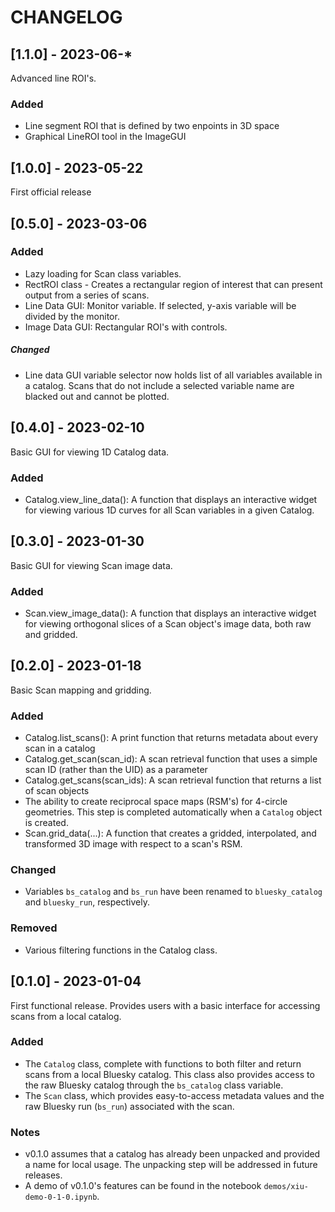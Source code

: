 # CHANGELOG

## [1.1.0] - 2023-06-*
Advanced line ROI's.

### Added
- Line segment ROI that is defined by two enpoints in 3D space
- Graphical LineROI tool in the ImageGUI

## [1.0.0] - 2023-05-22
First official release

## [0.5.0] - 2023-03-06

### Added
- Lazy loading for Scan class variables.
- RectROI class - Creates a rectangular region of interest that can present output from a series of scans.
- Line Data GUI: Monitor variable. If selected, y-axis variable will be divided by the monitor.
- Image Data GUI: Rectangular ROI's with controls.

##### Changed
- Line data GUI variable selector now holds list of all variables available in a catalog. Scans that do not include a selected variable name are blacked out and cannot be plotted.

## [0.4.0] - 2023-02-10
Basic GUI for viewing 1D Catalog data.

### Added
- Catalog.view_line_data(): A function that displays an interactive widget for viewing various 1D curves for all Scan variables in a given Catalog.


## [0.3.0] - 2023-01-30
Basic GUI for viewing Scan image data.

### Added
- Scan.view_image_data(): A function that displays an interactive widget for viewing orthogonal slices of a Scan object's image data, both raw and gridded.


## [0.2.0] - 2023-01-18
Basic Scan mapping and gridding.
### Added
- Catalog.list_scans(): A print function that returns metadata about every scan in a catalog
- Catalog.get_scan(scan_id): A scan retrieval function that uses a simple scan ID (rather than the UID) as a parameter
- Catalog.get_scans(scan_ids): A scan retrieval function that returns a list of scan objects
- The ability to create reciprocal space maps (RSM's) for 4-circle geometries. This step is completed automatically when a `Catalog` object is created.
- Scan.grid_data(...): A function that creates a gridded, interpolated, and transformed 3D image with respect to a scan's RSM.
### Changed
- Variables `bs_catalog` and `bs_run` have been renamed to `bluesky_catalog` and `bluesky_run`, respectively.
### Removed
- Various filtering functions in the Catalog class.


## [0.1.0] - 2023-01-04
First functional release. Provides users with a basic interface for accessing scans from a local catalog.
### Added
- The `Catalog` class, complete with functions to both filter and return scans from a local Bluesky catalog. This class also provides access to the raw Bluesky catalog through the `bs_catalog` class variable. 
- The `Scan` class, which provides easy-to-access metadata values and the raw Bluesky run (`bs_run`) associated with the scan.
### Notes
- v0.1.0 assumes that a catalog has already been unpacked and provided a name for local usage. The unpacking step will be addressed in future releases.
- A demo of v0.1.0's features can be found in the notebook `demos/xiu-demo-0-1-0.ipynb`.